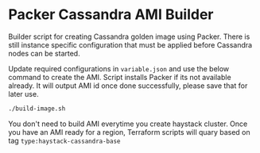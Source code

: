 # Packer Cassandra AMI Builder
 
 Builder script for creating Cassandra golden image using Packer. There is still instance specific configuration that must be applied before Cassandra nodes can be started.
 
 Update required configurations in `variable.json` and use the below command to create the AMI. Script installs Packer if its not available already. It will output AMI id once done successfully, please save that for later use. 
 ```bash
./build-image.sh
```
 
You don't need to build AMI everytime you create haystack cluster. Once you have an AMI ready for a region, Terraform scripts will quary based on tag `type:haystack-cassandra-base`
